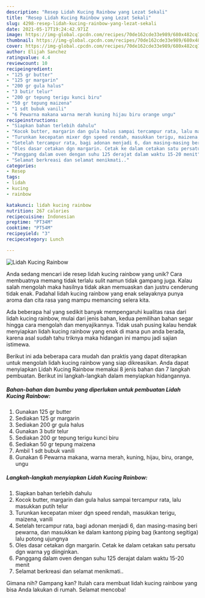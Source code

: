 ```yaml
---
description: "Resep Lidah Kucing Rainbow yang Lezat Sekali"
title: "Resep Lidah Kucing Rainbow yang Lezat Sekali"
slug: 4298-resep-lidah-kucing-rainbow-yang-lezat-sekali
date: 2021-05-17T19:24:42.971Z
image: https://img-global.cpcdn.com/recipes/70de162cde33e989/680x482cq70/lidah-kucing-rainbow-foto-resep-utama.jpg
thumbnail: https://img-global.cpcdn.com/recipes/70de162cde33e989/680x482cq70/lidah-kucing-rainbow-foto-resep-utama.jpg
cover: https://img-global.cpcdn.com/recipes/70de162cde33e989/680x482cq70/lidah-kucing-rainbow-foto-resep-utama.jpg
author: Elijah Sanchez
ratingvalue: 4.4
reviewcount: 10
recipeingredient:
- "125 gr butter"
- "125 gr margarin"
- "200 gr gula halus"
- "3 butir telur"
- "200 gr tepung terigu kunci biru"
- "50 gr tepung maizena"
- "1 sdt bubuk vanili"
- "6 Pewarna makana warna merah kuning hijau biru orange ungu"
recipeinstructions:
- "Siapkan bahan terlebih dahulu"
- "Kocok butter, margarin dan gula halus sampai tercampur rata, lalu masukkan putih telur"
- "Turunkan kecepatan mixer dgn speed rendah, masukkan terigu, maizena, vanili"
- "Setelah tercampur rata, bagi adonan menjadi 6, dan masing-masing beri pewarna, dan masukkan ke dalam kantong piping bag (kantong segitiga) lalu potong ujungnya"
- "Oles dasar cetakan dgn margarin. Cetak ke dalam cetakan satu persatu dgn warna yg diinginkan."
- "Panggang dalam oven dengan suhu 125 derajat dalam waktu 15-20 menit"
- "Selamat berkreasi dan selamat menikmati.."
categories:
- Resep
tags:
- lidah
- kucing
- rainbow

katakunci: lidah kucing rainbow 
nutrition: 267 calories
recipecuisine: Indonesian
preptime: "PT34M"
cooktime: "PT54M"
recipeyield: "3"
recipecategory: Lunch

---
```



![Lidah Kucing Rainbow](https://img-global.cpcdn.com/recipes/70de162cde33e989/680x482cq70/lidah-kucing-rainbow-foto-resep-utama.jpg)

Anda sedang mencari ide resep lidah kucing rainbow yang unik? Cara membuatnya memang tidak terlalu sulit namun tidak gampang juga. Kalau salah mengolah maka hasilnya tidak akan memuaskan dan justru cenderung tidak enak. Padahal lidah kucing rainbow yang enak selayaknya punya aroma dan cita rasa yang mampu memancing selera kita.



Ada beberapa hal yang sedikit banyak mempengaruhi kualitas rasa dari lidah kucing rainbow, mulai dari jenis bahan, kedua pemilihan bahan segar hingga cara mengolah dan menyajikannya. Tidak usah pusing kalau hendak menyiapkan lidah kucing rainbow yang enak di mana pun anda berada, karena asal sudah tahu triknya maka hidangan ini mampu jadi sajian istimewa.


Berikut ini ada beberapa cara mudah dan praktis yang dapat diterapkan untuk mengolah lidah kucing rainbow yang siap dikreasikan. Anda dapat menyiapkan Lidah Kucing Rainbow memakai 8 jenis bahan dan 7 langkah pembuatan. Berikut ini langkah-langkah dalam menyiapkan hidangannya.

<!--inarticleads1-->

##### Bahan-bahan dan bumbu yang diperlukan untuk pembuatan Lidah Kucing Rainbow:

1. Gunakan 125 gr butter
1. Sediakan 125 gr margarin
1. Sediakan 200 gr gula halus
1. Gunakan 3 butir telur
1. Sediakan 200 gr tepung terigu kunci biru
1. Sediakan 50 gr tepung maizena
1. Ambil 1 sdt bubuk vanili
1. Gunakan 6 Pewarna makana, warna merah, kuning, hijau, biru, orange, ungu




<!--inarticleads2-->

##### Langkah-langkah menyiapkan Lidah Kucing Rainbow:

1. Siapkan bahan terlebih dahulu
1. Kocok butter, margarin dan gula halus sampai tercampur rata, lalu masukkan putih telur
1. Turunkan kecepatan mixer dgn speed rendah, masukkan terigu, maizena, vanili
1. Setelah tercampur rata, bagi adonan menjadi 6, dan masing-masing beri pewarna, dan masukkan ke dalam kantong piping bag (kantong segitiga) lalu potong ujungnya
1. Oles dasar cetakan dgn margarin. Cetak ke dalam cetakan satu persatu dgn warna yg diinginkan.
1. Panggang dalam oven dengan suhu 125 derajat dalam waktu 15-20 menit
1. Selamat berkreasi dan selamat menikmati..




Gimana nih? Gampang kan? Itulah cara membuat lidah kucing rainbow yang bisa Anda lakukan di rumah. Selamat mencoba!
